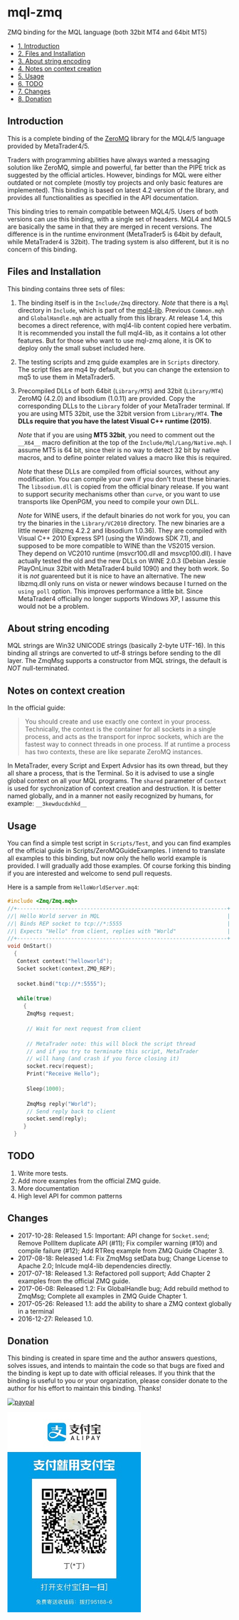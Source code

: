 # mql-zmq

ZMQ binding for the MQL language (both 32bit MT4 and 64bit MT5)

* [1. Introduction](#introduction)
* [2. Files and Installation](#files-and-installation)
* [3. About string encoding](#about-string-encoding)
* [4. Notes on context creation](#notes-on-context-creation)
* [5. Usage](#usage)
* [6. TODO](#todo)
* [7. Changes](#changes)
* [8. Donation](#donation)

## Introduction

This is a complete binding of the [ZeroMQ](http://zeromq.org/) library
for the MQL4/5 language provided by MetaTrader4/5.

Traders with programming abilities have always wanted a messaging solution like
ZeroMQ, simple and powerful, far better than the PIPE trick as suggested by the
official articles. However, bindings for MQL were either outdated or not
complete (mostly toy projects and only basic features are implemented). This
binding is based on latest 4.2 version of the library, and provides all
functionalities as specified in the API documentation.

This binding tries to remain compatible between MQL4/5. Users of both versions
can use this binding, with a single set of headers. MQL4 and MQL5 are basically
the same in that they are merged in recent versions. The difference is in the
runtime environment (MetaTrader5 is 64bit by default, while MetaTrader4 is
32bit). The trading system is also different, but it is no concern of this
binding.

## Files and Installation

This binding contains three sets of files:

1. The binding itself is in the `Include/Zmq` directory. *Note* that there is a
   `Mql` directory in `Include`, which is part of
   the [mql4-lib](https://github.com/dingmaotu/mql4-lib). Previous `Common.mqh`
   and `GlobalHandle.mqh` are actually from this library. At release 1.4, this
   becomes a direct reference, with mql4-lib content copied here verbatim. It is
   recommended you install the full mql4-lib, as it contains a lot other
   features. But for those who want to use mql-zmq alone, it is OK to deploy
   only the small subset included here.

2. The testing scripts and zmq guide examples are in `Scripts` directory. The
   script files are mq4 by default, but you can change the extension to mq5 to
   use them in MetaTrader5.

3. Precompiled DLLs of both 64bit (`Library/MT5`) and 32bit (`Library/MT4`)
   ZeroMQ (4.2.0) and libsodium (1.0.11) are provided. Copy the corresponding
   DLLs to the `Library` folder of your MetaTrader terminal. If you are using
   MT5 32bit, use the 32bit version from `Library/MT4`. **The DLLs require that
   you have the latest Visual C++ runtime (2015)**.

   *Note* that if you are using **MT5 32bit**, you need to comment out the
   `__X64__` macro definition at the top of the `Include/Mql/Lang/Native.mqh`. I
   assume MT5 is 64 bit, since their is no way to detect 32 bit by native
   macros, and to define pointer related values a macro like this is required.
   
   *Note* that these DLLs are compiled from official sources, without any
   modification. You can compile your own if you don't trust these binaries. The
   `libsodium.dll` is copied from the official binary release. If you want to
   support security mechanisms other than `curve`, or you want to use transports
   like OpenPGM, you need to compile your own DLL.
   
   *Note* for WINE users, if the default binaries do not work for you, you can
   try the binaries in the `Library/VC2010` directory. The new binaries are a
   little newer (libzmq 4.2.2 and libsodium 1.0.36). They are compiled with
   Visual C++ 2010 Express SP1 (using the Windows SDK 7.1), and supposed to be
   more compatible to WINE than the VS2015 version. They depend on VC2010
   runtime (msvcr100.dll and msvcp100.dll). I have actually tested the old and
   the new DLLs on WINE 2.0.3 (Debian Jessie PlayOnLinux 32bit with MetaTrader4
   build 1090) and they both work. So it is *not* guarenteed but it is nice to
   have an alternative. The new libzmq.dll only runs on vista or newer windows
   because I turned on the `using poll` option. This improves performance a
   little bit. Since MetaTrader4 officially no longer supports Windows XP, I
   assume this would not be a problem.

## About string encoding

MQL strings are Win32 UNICODE strings (basically 2-byte UTF-16). In this binding
all strings are converted to utf-8 strings before sending to the dll layer. The
ZmqMsg supports a constructor from MQL strings, the default is _NOT_
null-terminated.

## Notes on context creation

In the official guide:

> You should create and use exactly one context in your process. Technically,
> the context is the container for all sockets in a single process, and acts as
> the transport for inproc sockets, which are the fastest way to connect threads
> in one process. If at runtime a process has two contexts, these are like
> separate ZeroMQ instances.

In MetaTrader, every Script and Expert Advsior has its own thread, but they all
share a process, that is the Terminal. So it is advised to use a single global
context on all your MQL programs. The `shared` parameter of `Context` is used
for sychronization of context creation and destruction. It is better named
globally, and in a manner not easily recognized by humans, for example:
`__3kewducdxhkd__`

## Usage

You can find a simple test script in `Scripts/Test`, and you can find examples
of the official guide in Scripts/ZeroMQGuideExamples. I intend to translate all
examples to this binding, but now only the hello world example is provided. I
will gradually add those examples. Of course forking this binding if you are
interested and welcome to send pull requests.

Here is a sample from `HelloWorldServer.mq4`:

```c++
#include <Zmq/Zmq.mqh>
//+------------------------------------------------------------------+
//| Hello World server in MQL                                        |
//| Binds REP socket to tcp://*:5555                                 |
//| Expects "Hello" from client, replies with "World"                |
//+------------------------------------------------------------------+
void OnStart()
  {
   Context context("helloworld");
   Socket socket(context,ZMQ_REP);

   socket.bind("tcp://*:5555");

   while(true)
     {
      ZmqMsg request;

      // Wait for next request from client

      // MetaTrader note: this will block the script thread
      // and if you try to terminate this script, MetaTrader
      // will hang (and crash if you force closing it)
      socket.recv(request);
      Print("Receive Hello");

      Sleep(1000);

      ZmqMsg reply("World");
      // Send reply back to client
      socket.send(reply);
     }
  }
```

## TODO

1. Write more tests.
2. Add more examples from the official ZMQ guide.
3. More documentation
4. High level API for common patterns

## Changes

* 2017-10-28: Released 1.5: Important: API change for `Socket.send`; Remove
  PollItem duplicate API (#11); Fix compiler warning (#10) and compile failure
  (#12); Add RTReq example from ZMQ Guide Chapter 3.
* 2017-08-18: Released 1.4: Fix ZmqMsg setData bug; Change License to Apache
  2.0; Inlcude mql4-lib dependencies directly.
* 2017-07-18: Released 1.3: Refactored poll support; Add Chapter 2 examples from
  the official ZMQ guide.
* 2017-06-08: Released 1.2: Fix GlobalHandle bug; Add rebuild method to ZmqMsg;
  Complete all examples in ZMQ Guide Chapter 1.
* 2017-05-26: Released 1.1: add the ability to share a ZMQ context globally in a terminal
* 2016-12-27: Released 1.0.

## Donation

This binding is created in spare time and the author answers questions, solves issues, and intends to maintain the code so that bugs are fixed and the binding is kept up to date with official releases. If you think that the binding is useful to you or your organization, please consider donate to the author for his effort to maintain this binding. Thanks! 

[![paypal](https://www.paypalobjects.com/en_US/i/btn/btn_donateCC_LG.gif)](https://www.paypal.com/cgi-bin/webscr?cmd=_s-xclick&hosted_button_id=RL6U2HFVTCUUN)

![alipay](ALIPAY.JPG)